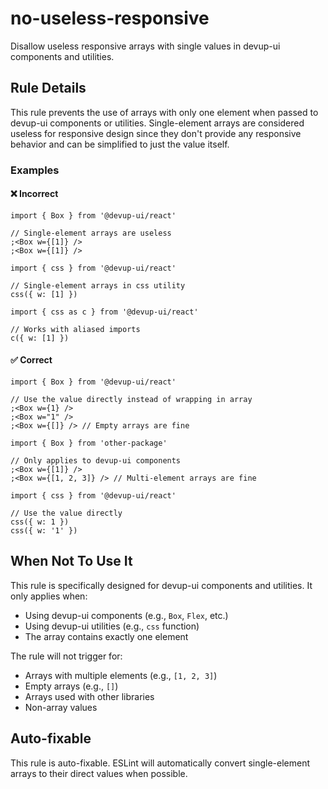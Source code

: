 # no-useless-responsive

Disallow useless responsive arrays with single values in devup-ui components and utilities.

## Rule Details

This rule prevents the use of arrays with only one element when passed to devup-ui components or utilities. Single-element arrays are considered useless for responsive design since they don't provide any responsive behavior and can be simplified to just the value itself.

### Examples

#### ❌ Incorrect

```tsx
import { Box } from '@devup-ui/react'

// Single-element arrays are useless
;<Box w={[1]} />
;<Box w={[1]} />
```

```tsx
import { css } from '@devup-ui/react'

// Single-element arrays in css utility
css({ w: [1] })
```

```tsx
import { css as c } from '@devup-ui/react'

// Works with aliased imports
c({ w: [1] })
```

#### ✅ Correct

```tsx
import { Box } from '@devup-ui/react'

// Use the value directly instead of wrapping in array
;<Box w={1} />
;<Box w="1" />
;<Box w={[]} /> // Empty arrays are fine
```

```tsx
import { Box } from 'other-package'

// Only applies to devup-ui components
;<Box w={[1]} />
;<Box w={[1, 2, 3]} /> // Multi-element arrays are fine
```

```tsx
import { css } from '@devup-ui/react'

// Use the value directly
css({ w: 1 })
css({ w: '1' })
```

## When Not To Use It

This rule is specifically designed for devup-ui components and utilities. It only applies when:

- Using devup-ui components (e.g., `Box`, `Flex`, etc.)
- Using devup-ui utilities (e.g., `css` function)
- The array contains exactly one element

The rule will not trigger for:

- Arrays with multiple elements (e.g., `[1, 2, 3]`)
- Empty arrays (e.g., `[]`)
- Arrays used with other libraries
- Non-array values

## Auto-fixable

This rule is auto-fixable. ESLint will automatically convert single-element arrays to their direct values when possible.
